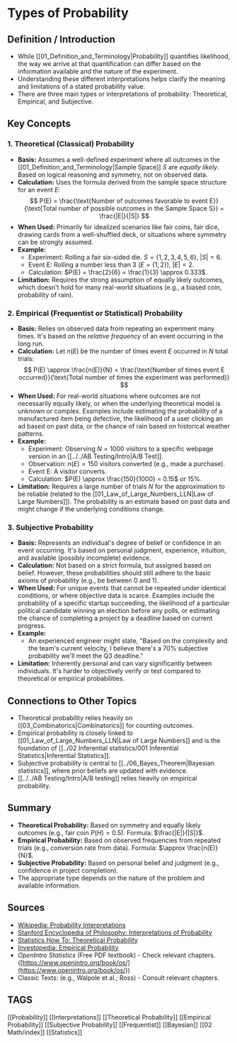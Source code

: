 # Types of Probability

## Definition / Introduction
*   While [[01_Definition_and_Terminology|Probability]] quantifies likelihood, the way we arrive at that quantification can differ based on the information available and the nature of the experiment.
*   Understanding these different interpretations helps clarify the meaning and limitations of a stated probability value.
*   There are three main types or interpretations of probability: Theoretical, Empirical, and Subjective.

## Key Concepts

### 1. Theoretical (Classical) Probability
*   **Basis:** Assumes a well-defined experiment where all outcomes in the [[01_Definition_and_Terminology|Sample Space]] $S$ are *equally likely*. Based on logical reasoning and symmetry, not on observed data.
*   **Calculation:** Uses the formula derived from the sample space structure for an event $E$:
    $$ P(E) = \frac{\text{Number of outcomes favorable to event E}}{\text{Total number of possible outcomes in the Sample Space S}} = \frac{|E|}{|S|} $$
*   **When Used:** Primarily for idealized scenarios like fair coins, fair dice, drawing cards from a well-shuffled deck, or situations where symmetry can be strongly assumed.
*   **Example:**
    *   Experiment: Rolling a fair six-sided die. $S=\{1,2,3,4,5,6\}$, $|S|=6$.
    *   Event E: Rolling a number less than 3 ($E = \{1, 2\}$), $|E|=2$.
    *   Calculation: $P(E) = \frac{2}{6} = \frac{1}{3} \approx 0.333$.
*   **Limitation:** Requires the strong assumption of equally likely outcomes, which doesn't hold for many real-world situations (e.g., a biased coin, probability of rain).

### 2. Empirical (Frequentist or Statistical) Probability
*   **Basis:** Relies on observed data from repeating an experiment many times. It's based on the *relative frequency* of an event occurring in the long run.
*   **Calculation:** Let $n(E)$ be the number of times event $E$ occurred in $N$ total trials:
    $$ P(E) \approx \frac{n(E)}{N} = \frac{\text{Number of times event E occurred}}{\text{Total number of times the experiment was performed}} $$
*   **When Used:** For real-world situations where outcomes are not necessarily equally likely, or when the underlying theoretical model is unknown or complex. Examples include estimating the probability of a manufactured item being defective, the likelihood of a user clicking an ad based on past data, or the chance of rain based on historical weather patterns.
*   **Example:**
    *   Experiment: Observing $N=1000$ visitors to a specific webpage version in an [[../../AB Testing/Intro|A/B Test]].
    *   Observation: $n(E)=150$ visitors converted (e.g., made a purchase).
    *   Event E: A visitor converts.
    *   Calculation: $P(E) \approx \frac{150}{1000} = 0.15$ or 15%.
*   **Limitation:** Requires a large number of trials $N$ for the approximation to be reliable (related to the [[01_Law_of_Large_Numbers_LLN|Law of Large Numbers]]). The probability is an estimate based on past data and might change if the underlying conditions change.

### 3. Subjective Probability
*   **Basis:** Represents an individual's degree of belief or confidence in an event occurring. It's based on personal judgment, experience, intuition, and available (possibly incomplete) evidence.
*   **Calculation:** Not based on a strict formula, but assigned based on belief. However, these probabilities should still adhere to the basic axioms of probability (e.g., be between 0 and 1).
*   **When Used:** For unique events that cannot be repeated under identical conditions, or where objective data is scarce. Examples include the probability of a specific startup succeeding, the likelihood of a particular political candidate winning an election before any polls, or estimating the chance of completing a project by a deadline based on current progress.
*   **Example:**
    *   An experienced engineer might state, "Based on the complexity and the team's current velocity, I believe there's a 70% subjective probability we'll meet the Q3 deadline."
*   **Limitation:** Inherently personal and can vary significantly between individuals. It's harder to objectively verify or test compared to theoretical or empirical probabilities.

## Connections to Other Topics
*   Theoretical probability relies heavily on [[03_Combinatorics|Combinatorics]] for counting outcomes.
*   Empirical probability is closely linked to [[01_Law_of_Large_Numbers_LLN|Law of Large Numbers]] and is the foundation of [[../02 Inferential statistics/001 Inferential Statistics|Inferential Statistics]].
*   Subjective probability is central to [[../06_Bayes_Theorem|Bayesian statistics]], where prior beliefs are updated with evidence.
*   [[../../AB Testing/Intro|A/B testing]] relies heavily on empirical probability.

## Summary
*   **Theoretical Probability:** Based on symmetry and equally likely outcomes (e.g., fair coin $P(H) = 0.5$). Formula: $\frac{|E|}{|S|}$.
*   **Empirical Probability:** Based on observed frequencies from repeated trials (e.g., conversion rate from data). Formula: $\approx \frac{n(E)}{N}$.
*   **Subjective Probability:** Based on personal belief and judgment (e.g., confidence in project completion).
*   The appropriate type depends on the nature of the problem and available information.

## Sources
*   [Wikipedia: Probability Interpretations](https://en.wikipedia.org/wiki/Probability_interpretations)
*   [Stanford Encyclopedia of Philosophy: Interpretations of Probability](https://plato.stanford.edu/entries/probability-interpret/)
*   [Statistics How To: Theoretical Probability](https://www.statisticshowto.com/probability-and-statistics/theoretical-probability/)
*   [Investopedia: Empirical Probability](https://www.investopedia.com/terms/e/empiricalprobability.asp)
*   *OpenIntro Statistics* (Free PDF textbook) - Check relevant chapters. ([https://www.openintro.org/book/os/](https://www.openintro.org/book/os/))
*   Classic Texts: (e.g., Walpole et al.; Ross) - Consult relevant chapters.

## TAGS
[[Probability]] [[Interpretations]] [[Theoretical Probability]] [[Empirical Probability]] [[Subjective Probability]] [[Frequentist]] [[Bayesian]] [[02 Math/index]] [[Statistics]]